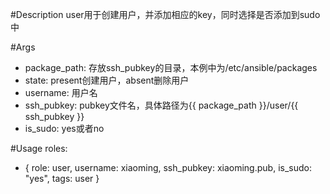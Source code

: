 #Description
user用于创建用户，并添加相应的key，同时选择是否添加到sudo中  

#Args
* package_path: 存放ssh_pubkey的目录，本例中为/etc/ansible/packages
* state: present创建用户，absent删除用户
* username: 用户名
* ssh_pubkey: pubkey文件名，具体路径为{{ package_path }}/user/{{ ssh_pubkey }}
* is_sudo: yes或者no

#Usage
roles:  
- { role: user, username: xiaoming, ssh_pubkey: xiaoming.pub, is_sudo: "yes", tags: user }
